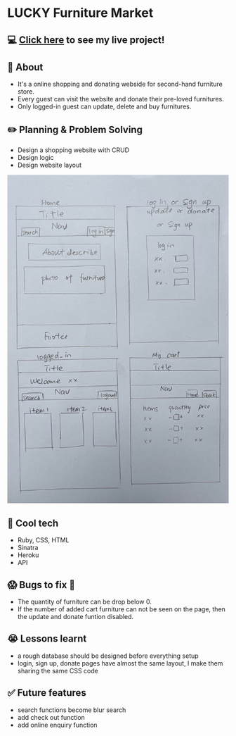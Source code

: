 # LUCKY Furniture Market
  

## :computer: [Click here](https://fathomless-fortress-15915.herokuapp.com/) to see my live project!

## :page_facing_up: About
- It's a online shopping and donating webside for second-hand furniture store.
- Every guest can visit the website and donate their pre-loved furnitures.
- Only logged-in guest can update, delete and buy furnitures. 


## :pencil2: Planning & Problem Solving
- Design a shopping website with CRUD
- Design logic
- Design website layout




![Wireframing](./frame.jpg)

## :rocket: Cool tech
- Ruby, CSS, HTML
- Sinatra
- Heroku
- API

## :scream: Bugs to fix :poop:
- The quantity of furniture can be drop below 0.
- If the number of added cart furniture can not be seen on the page, then the update and donate funtion disabled. 


## :sob: Lessons learnt
- a rough database should be designed before everything setup
- login, sign up, donate pages have almost the same layout, I make them sharing the same CSS code

## :white_check_mark: Future features
- search functions become blur search
- add check out function
- add online enquiry function
